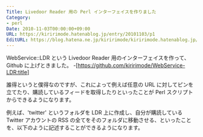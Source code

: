 ```yaml
---
Title: Livedoor Reader 用の Perl インターフェイスを作りました
Category:
- perl
Date: 2010-11-03T00:00:00+09:00
URL: https://kiririmode.hatenablog.jp/entry/20101103/p1
EditURL: https://blog.hatena.ne.jp/kiririmode/kiririmode.hatenablog.jp/atom/entry/8454420450078211442
---
```



WebService::LDR という Livedoor Reader 用のインターフェイスを作って、Github に上げときました。
-[https://github.com/kiririmode/WebService-LDR:title]

誰得というと僕得なのですが、これによって例えば任意の URL に対してピンを立てたり、購読しているフィードを取得したりといったことが Perl スクリプトからできるようになります。

例えば、'twitter' というフォルダを LDR 上に作成し、自分が購読している Twitter アカウントの RSS の全てをそのフォルダに移動させる、といったことを、以下のように記述することができるようになります。

<script src="https://gist.github.com/661073.js"> </script>
